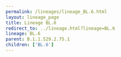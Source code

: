 ```yaml
---
permalink: /lineages/lineage_BL.6.html
layout: lineage_page
title: Lineage BL.6
redirect_to: ../lineage.html?lineage=BL.6
lineage: BL.6
parent: B.1.1.529.2.75.1
children: ['BL.6']
---
```

